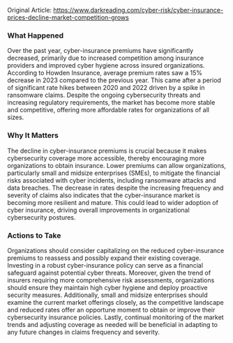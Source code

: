 Original Article: https://www.darkreading.com/cyber-risk/cyber-insurance-prices-decline-market-competition-grows

### What Happened

Over the past year, cyber-insurance premiums have significantly decreased, primarily due to increased competition among insurance providers and improved cyber hygiene across insured organizations. According to Howden Insurance, average premium rates saw a 15% decrease in 2023 compared to the previous year. This came after a period of significant rate hikes between 2020 and 2022 driven by a spike in ransomware claims. Despite the ongoing cybersecurity threats and increasing regulatory requirements, the market has become more stable and competitive, offering more affordable rates for organizations of all sizes.

### Why It Matters

The decline in cyber-insurance premiums is crucial because it makes cybersecurity coverage more accessible, thereby encouraging more organizations to obtain insurance. Lower premiums can allow organizations, particularly small and midsize enterprises (SMEs), to mitigate the financial risks associated with cyber incidents, including ransomware attacks and data breaches. The decrease in rates despite the increasing frequency and severity of claims also indicates that the cyber-insurance market is becoming more resilient and mature. This could lead to wider adoption of cyber insurance, driving overall improvements in organizational cybersecurity postures.

### Actions to Take

Organizations should consider capitalizing on the reduced cyber-insurance premiums to reassess and possibly expand their existing coverage. Investing in a robust cyber-insurance policy can serve as a financial safeguard against potential cyber threats. Moreover, given the trend of insurers requiring more comprehensive risk assessments, organizations should ensure they maintain high cyber hygiene and deploy proactive security measures. Additionally, small and midsize enterprises should examine the current market offerings closely, as the competitive landscape and reduced rates offer an opportune moment to obtain or improve their cybersecurity insurance policies. Lastly, continual monitoring of the market trends and adjusting coverage as needed will be beneficial in adapting to any future changes in claims frequency and severity.